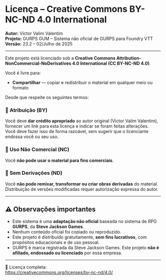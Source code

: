 # Licença – Creative Commons BY-NC-ND 4.0 International

**Autor:** Victor Valim Valentim  
**Projeto:** GURPS GUM – Sistema não oficial de GURPS para Foundry VTT  
**Versão:** 23.2 – 02/Julho de 2025

---

Este projeto está licenciado sob a **Creative Commons Attribution-NonCommercial-NoDerivatives 4.0 International (CC BY-NC-ND 4.0)**.

Você é livre para:

- **Compartilhar** — copiar e redistribuir o material em qualquer meio ou formato

Desde que respeite os seguintes termos:

### 📌 Atribuição (BY)
Você deve **dar crédito apropriado** ao autor original (Victor Valim Valentim), fornecer um link para esta licença e indicar se foram feitas alterações.  
Você deve fazer isso de forma razoável, sem sugerir que o licenciante endossa você ou seu uso.

### 🚫 Uso Não Comercial (NC)
Você **não pode usar o material para fins comerciais**.

### 🚫 Sem Derivações (ND)
Você **não pode remixar, transformar ou criar obras derivadas** do material.  
Distribuição de versões modificadas requer autorização expressa do autor.

---

## ⚠️ Observações importantes

- Este sistema é uma **adaptação não oficial** baseada no sistema de RPG **GURPS**, da **Steve Jackson Games**.  
- Nenhum conteúdo oficial foi copiado ou reproduzido.  
- Este projeto é distribuído gratuitamente, **sem fins lucrativos**, com propósitos educacionais e de uso pessoal.  
- GURPS é marca registrada da Steve Jackson Games. Este projeto **não é afiliado, endossado ou licenciado** por essa empresa.

---

🔗 Licença completa:  
https://creativecommons.org/licenses/by-nc-nd/4.0/
